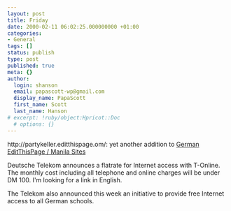 ```yaml
---
layout: post
title: Friday
date: 2000-02-11 06:02:25.000000000 +01:00
categories:
- General
tags: []
status: publish
type: post
published: true
meta: {}
author:
  login: shanson
  email: papascott-wp@gmail.com
  display_name: PapaScott
  first_name: Scott
  last_name: Hanson
# excerpt: !ruby/object:Hpricot::Doc
  # options: {}
---
```

<p>http://partykeller.editthispage.om/: yet another addition to <a href="http://shanson.editthispage.com/stories/storyReader$125">German EditThisPage / Manila Sites</a></p>
<p>Deutsche Telekom announces a flatrate for Internet access with T-Online. The monthly cost including all telephone and online charges will be under DM 100. I'm looking for a link in English.</p>
<p>The Telekom also announced this week an initiative to provide free Internet access to all German schools.</p>
